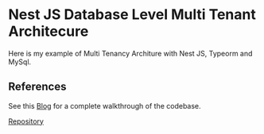 # Nest JS Database Level Multi Tenant Architecure

Here is my example of Multi Tenancy Architure with Nest JS, Typeorm and MySql.

## References

See this [Blog](https://thomasvds.com/schema-based-multitenancy-with-nest-js-type-orm-and-postgres-sql/) for a complete walkthrough of the codebase.

[Repository](https://github.com/thomasvds/nestjs-multitenants)
